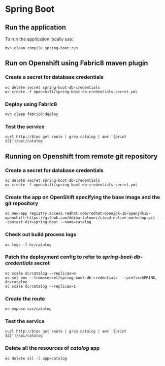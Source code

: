 # Spring Boot

## Run the application

To run the application locally use:

```
mvn clean compile spring-boot:run
```

## Run on Openshift using Fabric8 maven plugin

### Create a secret for database credentials
```
oc delete secret spring-boot-db-credentials
oc create -f openshift/spring-boot-db-credentials-secret.yml
```

### Deploy using Fabric8
```
mvn clean fabric8:deploy
```

### Test the service
```
curl http://$(oc get route | grep catalog | awk '{print $2}')/api/catalog
```

## Running on Openshift from remote git repository

### Create a secret for database credentials
```
oc delete secret spring-boot-db-credentials
oc create -f openshift/spring-boot-db-credentials-secret.yml
```

### Create the app on OpenShift specifying the base image and the git repository
```
oc new-app registry.access.redhat.com/redhat-openjdk-18/openjdk18-openshift~https://github.com/ddibartolomei/cloud-native-workshop.git --context-dir=spring-boot --name=catalog
```

### Check out build process logs
```
oc logs -f bc/catalog
```

### Patch the deployment config to refer to *spring-boot-db-credentials* secret
```
oc scale dc/catalog --replicas=0
oc set env --from=secret/spring-boot-db-credentials  --prefix=SPRING_ dc/catalog
oc scale dc/catalog --replicas=1
```


### Create the route
```
oc expose svc/catalog
```

### Test the service
```
curl http://$(oc get route | grep catalog | awk '{print $2}')/api/catalog
```

### Delete all the resources of *catalog* app
```
oc delete all -l app=catalog
```

